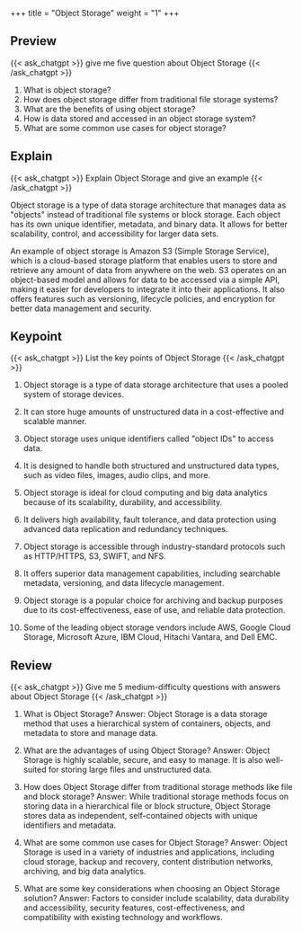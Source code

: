 +++
title = "Object Storage"
weight = "1"
+++
## Preview
{{< ask_chatgpt >}}
give me five question about Object Storage
{{< /ask_chatgpt >}}

1. What is object storage?
2. How does object storage differ from traditional file storage systems?
3. What are the benefits of using object storage?
4. How is data stored and accessed in an object storage system?
5. What are some common use cases for object storage?   

## Explain
{{< ask_chatgpt >}}
Explain Object Storage and give an example
{{< /ask_chatgpt >}}

Object storage is a type of data storage architecture that manages data as "objects" instead of traditional file systems or block storage. Each object has its own unique identifier, metadata, and binary data. It allows for better scalability, control, and accessibility for larger data sets.

An example of object storage is Amazon S3 (Simple Storage Service), which is a cloud-based storage platform that enables users to store and retrieve any amount of data from anywhere on the web. S3 operates on an object-based model and allows for data to be accessed via a simple API, making it easier for developers to integrate it into their applications. It also offers features such as versioning, lifecycle policies, and encryption for better data management and security.   

## Keypoint
{{< ask_chatgpt >}}
List the key points of Object Storage
{{< /ask_chatgpt >}}

1. Object storage is a type of data storage architecture that uses a pooled system of storage devices.

2. It can store huge amounts of unstructured data in a cost-effective and scalable manner.

3. Object storage uses unique identifiers called "object IDs" to access data.

4. It is designed to handle both structured and unstructured data types, such as video files, images, audio clips, and more.

5. Object storage is ideal for cloud computing and big data analytics because of its scalability, durability, and accessibility.

6. It delivers high availability, fault tolerance, and data protection using advanced data replication and redundancy techniques.

7. Object storage is accessible through industry-standard protocols such as HTTP/HTTPS, S3, SWIFT, and NFS.

8. It offers superior data management capabilities, including searchable metadata, versioning, and data lifecycle management.

9. Object storage is a popular choice for archiving and backup purposes due to its cost-effectiveness, ease of use, and reliable data protection.

10. Some of the leading object storage vendors include AWS, Google Cloud Storage, Microsoft Azure, IBM Cloud, Hitachi Vantara, and Dell EMC.   

## Review
{{< ask_chatgpt >}}
Give me 5 medium-difficulty questions with answers about Object Storage
{{< /ask_chatgpt >}}

1. What is Object Storage?
Answer: Object Storage is a data storage method that uses a hierarchical system of containers, objects, and metadata to store and manage data.

2. What are the advantages of using Object Storage?
Answer: Object Storage is highly scalable, secure, and easy to manage. It is also well-suited for storing large files and unstructured data.

3. How does Object Storage differ from traditional storage methods like file and block storage?
Answer: While traditional storage methods focus on storing data in a hierarchical file or block structure, Object Storage stores data as independent, self-contained objects with unique identifiers and metadata.

4. What are some common use cases for Object Storage?
Answer: Object Storage is used in a variety of industries and applications, including cloud storage, backup and recovery, content distribution networks, archiving, and big data analytics.

5. What are some key considerations when choosing an Object Storage solution?
Answer: Factors to consider include scalability, data durability and accessibility, security features, cost-effectiveness, and compatibility with existing technology and workflows.   

